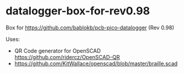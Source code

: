 # datalogger-box-for-rev0.98

Box for https://github.com/bablokb/pcb-pico-datalogger (Rev 0.98)

Uses: 
* QR Code generator for OpenSCAD https://github.com/ridercz/OpenSCAD-QR
* https://github.com/KitWallace/openscad/blob/master/braille.scad
